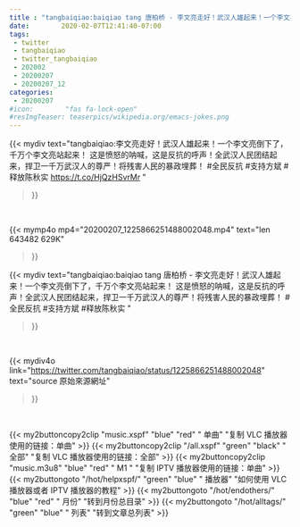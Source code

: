 ```yaml
---
title : "tangbaiqiao:baiqiao tang 唐柏桥 - 李文亮走好！武汉人雄起来！一个李文亮倒下了，千万个李文亮站起来！ 这是愤怒的呐喊，这是反抗的呼声！全武汉人民团结起来，捍卫一千万武汉人的尊严！将残害人民的暴政埋葬！ #全民反抗 #支持方斌 #释放陈秋实 "
date:        2020-02-07T12:41:40-07:00
tags:
 - twitter
 - tangbaiqiao
 - twitter_tangbaiqiao
 - 202002
 - 20200207
 - 20200207_12
categories:
 - 20200207
#icon:        "fas fa-lock-open"
#resImgTeaser: teaserpics/wikipedia.org/emacs-jokes.png
---
```


{{< mydiv text="tangbaiqiao:李文亮走好！武汉人雄起来！一个李文亮倒下了，千万个李文亮站起来！ 这是愤怒的呐喊，这是反抗的呼声！全武汉人民团结起来，捍卫一千万武汉人的尊严！将残害人民的暴政埋葬！ #全民反抗 #支持方斌 #释放陈秋实   https://t.co/HjQzHSvrMr "
>}}
<br>


{{< mymp4o mp4="20200207_1225866251488002048.mp4"
text="len 643482    629K"
>}}


{{< mydiv text="tangbaiqiao:baiqiao tang 唐柏桥 - 李文亮走好！武汉人雄起来！一个李文亮倒下了，千万个李文亮站起来！ 这是愤怒的呐喊，这是反抗的呼声！全武汉人民团结起来，捍卫一千万武汉人的尊严！将残害人民的暴政埋葬！ #全民反抗 #支持方斌 #释放陈秋实 "
>}}
<br>

{{< mydiv4o link="https://twitter.com/tangbaiqiao/status/1225866251488002048"
text="source 原始來源網址"
>}}


<br>





{{< my2buttoncopy2clip "music.xspf"        "blue"   "red"    " 单曲"  "复制 VLC 播放器使用的链接：单曲" >}} {{< my2buttoncopy2clip "/all.xspf"         "green"  "black"  " 全部"  "复制 VLC 播放器使用的链接：全部" >}} {{< my2buttoncopy2clip "music.m3u8"        "blue"   "red"    " M1 "    "复制 IPTV 播放器使用的链接：单曲" >}} {{< my2buttongoto      "/hot/helpxspf/"    "green"  "blue"   " 播放器" "如何使用 VLC 播放器或者 IPTV 播放器的教程" >}} {{< my2buttongoto      "/hot/endothers/"   "blue"   "red"    " 月份"   "转到月份总目录" >}} {{< my2buttongoto      "/hot/alltags/"     "green"  "blue"   " 列表"   "转到文章总列表" >}} 

